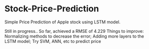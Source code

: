 # Stock-Price-Prediction
Simple Price Prediction of Apple stock using LSTM model. 

Still in progress.. 
So far, achieved a RMSE of 4.229
Things to improve: Normalizing methods to decrease the error; Adding more layers to the LSTM model; Try SVM, ANN, etc to predict price
